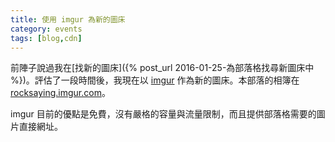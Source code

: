 ```yaml
---
title: 使用 imgur 為新的圖床
category: events
tags: [blog,cdn]
---
```


前陣子說過我在[找新的圖床]({% post_url 2016-01-25-為部落格找尋新圖床中 %})。評估了一段時間後，我現在以 [imgur](https://www.imgur.com/) 作為新的圖床。本部落的相簿在 [rocksaying.imgur.com](https://rocksaying.imgur.com/)。

imgur 目前的優點是免費，沒有嚴格的容量與流量限制，而且提供部落格需要的圖片直接網址。
